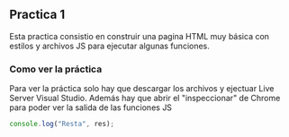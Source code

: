 ## Practica 1
Esta practica consistio en construir una pagina HTML muy básica con estilos y archivos JS para ejecutar algunas funciones.

### Como ver la práctica 
Para ver la práctica solo hay que descargar los archivos y ejectuar Live Server Visual Studio. Además hay que abrir el "inspeccionar" de Chrome para poder ver la salida de las funciones JS

```javascript
console.log("Resta", res);


